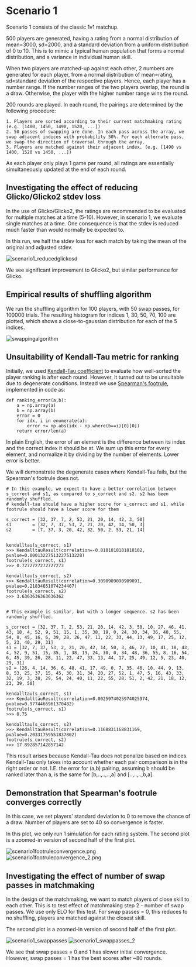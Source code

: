 # Scenario 1

Scenario 1 consists of the classic 1v1 matchup. 

500 players are generated, having a rating from a normal distribution of mean=3000, sd=2000, and a standard deviation from a uniform distribution of 0 to 10. This is to mimic a typical human population that forms a normal distribution, and a variance in individual human skill.

When two players are matched-up against each other, 2 numbers are generated for each player, from a normal distribution of mean=rating, sd=standard deviation of the respective players. Hence, each player has a number range. If the number ranges of the two players overlap, the round is a draw. Otherwise, the player with the higher number range wins the round.

200 rounds are played. In each round, the pairings are determined by the following procedure:

```
1. Players are sorted according to their current matchmaking rating (e.g. [1400, 1450, 1490, 1520, ...])
2. 50 passes of swapping are done. In each pass across the array, we swap adjacent indices with probability 50%. For each alternate pass, we swap the direction of traversal through the array.
3. Players are matched against their adjacent index. (e.g. [1490 vs 1400, 1520 vs 1450, ...])
```

As each player only plays 1 game per round, all ratings are essentially simultaneously updated at the end of each round.


## Investigating the effect of reducing Glicko/Glicko2 stdev loss

In the use of Glicko/Glicko2, the ratings are recommended to be evaluated for multiple matches at a time (5-10). However, in scenario 1, we evaluate single matches at a time. One consequence is that the stdev is reduced much faster than would normally be expected to.

In this run, we half the stdev loss for each match by taking the mean of the original and adjusted stdev.

![scenario1_reducedglickosd](img/scenario1_reducedglickosd.png)

We see significant improvement to Glicko2, but similar performance for Glicko.


## Empirical results of shuffling algorithm

We run the shuffling algorithm for 100 players, with 50 swap passes, for 100000 trials. The resulting histogram for indices 1, 30, 50, 70, 100 are plotted, which shows a close-to-gaussian distribution for each of the 5 indices.

![swappingalgorithm](img/swappingalgorithm.png)


## Unsuitability of Kendall-Tau metric for ranking

Initially, we used [Kendall-Tau coefficient](https://en.wikipedia.org/wiki/Kendall_rank_correlation_coefficient) to evaluate how well-sorted the player ranking is after each round. However, it turned out to be unsuitable due to degenerate conditions. Instead we use [Spearman's footrule](https://people.revoledu.com/kardi/tutorial/Similarity/FootruleDistance.html), implemented in code as:

```
def ranking_error(a,b):
    a = np.array(a)
    b = np.array(b)
    error = 0
    for idx, i in enumerate(a):
        error += np.abs(idx - np.where(b==i)[0][0])
    return error/len(a)
```

In plain English, the error of an element is the difference between its index and the correct index it should be at. We sum up this error for every element, and normalize it by dividing by the number of elements. Lower error is better.

We will demonstrate the degenerate cases where Kendall-Tau fails, but the Spearman's footrule does not.

```
# In this example, we expect to have a better correlation between s_correct and s1, as compared to s_correct and s2. s2 has been randomly shuffled.
# kendall-tau should have a higher score for s_correct and s1, while footrule should have a lower score for them

s_correct = [32, 37, 7, 2, 53, 21, 20, 14, 42, 3, 50]
s1        = [32, 7, 37, 53, 2, 21, 20, 42, 14, 50, 3]
s2        = [7, 37, 3, 20, 42, 32, 50, 2, 53, 21, 14]


kendalltau(s_correct, s1)
>>> KendalltauResult(correlation=-0.8181818181818182, pvalue=0.00013227513227513228)
footrule(s_correct, s1)
>>> 0.7272727272727273

kendalltau(s_correct, s2)
>>> KendalltauResult(correlation=0.3090909090909091, pvalue=0.21834651074234407)
footrule(s_correct, s2)
>>> 3.6363636363636362


# This example is similar, but with a longer sequence. s2 has been randomly shuffled.

s_correct = [32, 37, 7, 2, 53, 21, 20, 14, 42, 3, 50, 10, 27, 46, 41, 43, 18, 4, 52, 9, 51, 15, 1, 35, 38, 19, 0, 24, 30, 34, 36, 48, 55, 54, 8, 45, 16, 6, 39, 28, 26, 47, 11, 22, 33, 44, 13, 49, 17, 25, 12, 5, 23, 40, 29, 31]
s1 = [32, 7, 37, 53, 2, 21, 20, 42, 14, 50, 3, 46, 27, 10, 41, 18, 43, 4, 52, 9, 51, 15, 35, 1, 38, 19, 24, 30, 0, 34, 48, 36, 55, 8, 16, 54, 6, 45, 39, 26, 28, 11, 22, 47, 33, 13, 44, 17, 25, 49, 12, 5, 23, 40, 29, 31]
s2 = [26, 4, 14, 36, 6, 48, 41, 17, 49, 0, 7, 35, 46, 10, 44, 9, 13, 8, 53, 25, 37, 15, 45, 30, 31, 34, 20, 27, 52, 1, 47, 5, 16, 43, 33, 32, 19, 3, 38, 29, 54, 24, 40, 11, 22, 55, 28, 51, 2, 42, 21, 18, 12, 23, 39, 50]

kendalltau(s_correct, s1)
>>> KendalltauResult(correlation=0.0025974025974025974, pvalue=0.9774466961370482)
footrule(s_correct, s1)
>>> 0.75

kendalltau(s_correct, s2)
>>> KendalltauResult(correlation=0.1168831168831169, pvalue=0.20331759551837802)
footrule(s_correct, s2)
>>> 17.892857142857142

```

This result arises because Kendall-Tau does not penalize based on indices. Kendall-Tau only takes into account whether each pair comparison is in the right order or not. I.E. the error for (a,b) pairing, assuming b should be ranked later than a, is the same for [b,..,..,..,a] and [..,..,..,b,a].


## Demonstration that Spearman's footrule converges correctly

In this case, we set players' standard deviation to 0 to remove the chance of a draw. Number of players are set to 40 so convergence is faster.

In this plot, we only run 1 simulation for each rating system. The second plot is a zoomed-in version of second half of the first plot.

![scenario1footruleconvergence.png](img/scenario1footruleconvergence.png)
![scenario1footruleconvergence_2.png](img/scenario1footruleconvergence_2.png)


## Investigating the effect of number of swap passes in matchmaking

In the design of the matchmaking, we want to match players of close skill to each other. This is to test effect of matchmaking step 2 - number of swap passes. We use only ELO for this test. For swap passes = 0, this reduces to no shuffling, players are matched against the closest skill.

The second plot is a zoomed-in version of second half of the first plot.

![scenario1_swappasses](img/scenario1_swappasses.png)
![scenario1_swappasses_2](img/scenario1_swappasses_2.png)

We see that swap passes = 0 and 1 has slower initial convergence. However, swap passes = 1 has the best scores after ~80 rounds.


